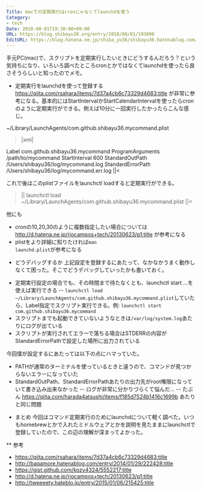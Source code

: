 ```yaml
---
Title: macでの定期実行はcronじゃなくてlaunchdを使う
Category:
- tech
Date: 2018-08-01T19:30:00+09:00
URL: https://blog.shibayu36.org/entry/2018/08/01/193000
EditURL: https://blog.hatena.ne.jp/shiba_yu36/shibayu36.hatenablog.com/atom/entry/10257846132606392800
---
```


手元PC(mac)で、スクリプトを定期実行したいときにどうするんだろう？という気持ちになり、いろいろ調べたところcronとかではなくてlaunchdを使ったら良さそうらしいと知ったのでメモ。

* 定期実行をlaunchdを使って登録する
https://qiita.com/rsahara/items/7d37a4cb6c73329d4683:title が非常に参考になる。基本的にはStartIntervalかStartCalendarIntervalを使ったらcronのように定期実行ができる。例えば10分に一回実行したかったらこんな感じ。

~/Library/LaunchAgents/com.github.shibayu36.mycommand.plist
>|xml|
<?xml version="1.0" encoding="UTF-8"?>
<!DOCTYPE plist PUBLIC "-//Apple//DTD PLIST 1.0//EN" "http://www.apple.com/DTDs/PropertyList-1.0.dtd">
<plist version="1.0">
<dict>
    <key>Label</key>
    <string>com.github.shibayu36.mycommand</string>
    <key>ProgramArguments</key>
    <array>
        <string>/path/to/mycommand</string>
    </array>
    <key>StartInterval</key>
    <integer>600</integer>
    <key>StandardOutPath</key>
    <string>/Users/shibayu36/log/mycommand.log</string>
    <key>StandardErrorPath</key>
    <string>/Users/shibayu36/log/mycommand.err.log</string>
</dict>
</plist>
||<

これで後はこのplistファイルをlaunchctl loadすると定期実行ができる。

>||
launchctl load ~/Library/LaunchAgents/com.github.shibayu36.mycommand.plist
||<

他にも

- cronの10,20,30のように複数指定したい場合については http://d.hatena.ne.jp/riocampos+tech/20130623/p1:title が参考になる
- plistをより詳細に知りたければ<code>man launchd.plist</code>が参考になる

* どうデバッグするか
上記設定を登録するにあたって、なかなかうまく動作しなくて困った。そこでどうデバッグしていったかも書いておく。

- 定期実行設定の場合でも、その時間まで待たなくとも、launchctl start ...を使えば実行できる
-- <code>launchctl load ~/Library/LaunchAgents/com.github.shibayu36.mycommand.plist</code>していたら、Label指定でスクリプト実行できる。例: <code>launchctl start com.github.shibayu36.mycommand</code>
- スクリプトまでも起動できていないようなときは<code>/var/log/system.log</code>あたりにログが出ている
- スクリプトが実行されてエラーで落ちる場合はSTDERRの内容がStandardErrorPathで設定した場所に出力されている

今回僕が設定するにあたっては以下の点にハマっていた。

- PATHが通常のターミナルを使っているときと違うので、コマンドが見つからないエラーになっていた
- StandardOutPath、StandardErrorPathあたりの出力先がroot権限になっていて書き込み出来なかった
-- ログが非常に分かりづらくて悩んだ...
-- たぶん https://qiita.com/harada4atsushi/items/f185d7524b1416c1699b あたりと同じ問題

* まとめ
今回はコマンド定期実行のためにlaunchdについて軽く調べた。いつもhomebrewとかで入れたミドルウェアとかを説明を見たままにlaunchctlで登録していたので、この辺の理解が深まってよかった。

** 参考
- https://qiita.com/rsahara/items/7d37a4cb6c73329d4683:title
- http://baqamore.hatenablog.com/entry/2014/01/29/222428:title
- https://gist.github.com/kozy4324/5552217:title
- http://d.hatena.ne.jp/riocampos+tech/20130623/p1:title
- http://tweeeety.hateblo.jp/entry/2015/01/06/215425:title
